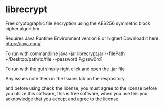 # librecrypt
Free cryptographic file encryption using the AES256 symmetric block cipher algorithm

Requires Java Runtime Environment version 8 or higher!
Download it here: https://java.com/

To run with commandline
java -jar librecrypt.jar --filePath ~/Desktop/path/to/file --password P@ssw0rd1

To run with the gui simply right click and open the .jar file

Any issues note them in the Issues tab on the respository.

and before using check the license, you must agree to the license before you utilize this software, this is free software,
when you use this you acknowledge that you accept and agree to the license.
